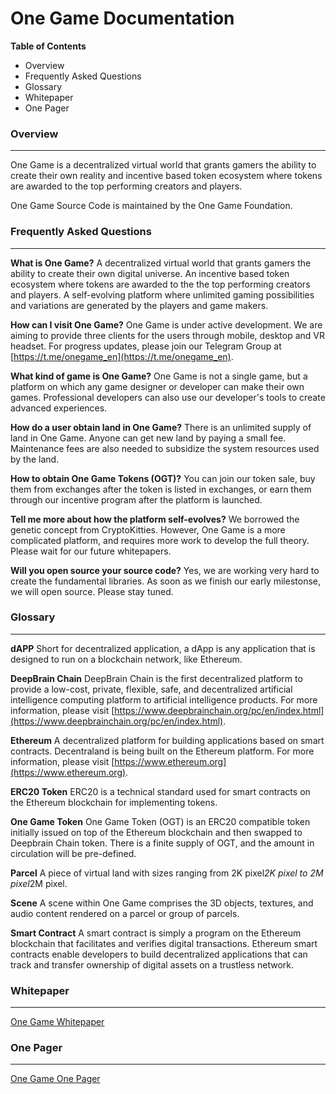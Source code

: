 # One Game Documentation


**Table of Contents**
* Overview
* Frequently Asked Questions
* Glossary
* Whitepaper
* One Pager


### Overview 
------------
One Game is a decentralized virtual world that grants gamers the ability to create their own reality and incentive based token ecosystem where tokens are awarded to the top performing creators and players. 

One Game Source Code is maintained by the One Game Foundation.


### Frequently Asked Questions
-----------------------------

**What is One Game?**
A decentralized virtual world that grants gamers the ability to create their own digital universe.
An incentive based token ecosystem where tokens are awarded to the the top performing creators and players.
A self-evolving platform where unlimited gaming possibilities and variations are generated by the players and game makers.


**How can I visit One Game?**
One Game is under active development. We are aiming to provide three clients for the users through mobile, desktop and VR headset. For progress updates, please join our Telegram Group at [https://t.me/onegame_en](https://t.me/onegame_en).


**What kind of game is One Game?**
One Game is not a single game, but a platform on which any game designer or developer can make their own games. Professional developers can also use our developer's tools to create advanced experiences.

**How do a user obtain land in One Game?**
There is an unlimited supply of land in One Game. Anyone can get new land by paying a small fee. Maintenance fees are also needed to subsidize the system resources used by the land.

**How to obtain One Game Tokens (OGT)?**
You can join our token sale, buy them from exchanges after the token is listed in exchanges, or earn them through our incentive program after the platform is launched.

**Tell me more about how the platform self-evolves?**
We borrowed the genetic concept from CryptoKitties. However, One Game is a more complicated platform, and requires more work to develop the full theory. Please wait for our future whitepapers.

**Will you open source your source code?**
Yes, we are working very hard to create the fundamental libraries. As soon as we finish our early milestonse, we will open source. Please stay tuned.


### Glossary
------------

**dAPP**
Short for decentralized application, a dApp is any application that is designed to run on a blockchain network, like Ethereum.


**DeepBrain Chain**
DeepBrain Chain is the first decentralized platform to provide a low-cost, private, flexible, safe, and decentralized artificial intelligence computing platform to artificial intelligence products. For more information, please visit [https://www.deepbrainchain.org/pc/en/index.html](https://www.deepbrainchain.org/pc/en/index.html).

**Ethereum** 
A decentralized platform for building applications based on smart contracts. Decentraland is being built on the Ethereum platform. For more information, please visit [https://www.ethereum.org](https://www.ethereum.org).


**ERC20 Token**
ERC20 is a technical standard used for smart contracts on the Ethereum blockchain for implementing tokens.


**One Game Token**
One Game Token (OGT) is an ERC20 compatible token initially issued on top of the Ethereum blockchain and then swapped to Deepbrain Chain token. There is a finite supply of OGT, and the amount in circulation will be pre-defined.

**Parcel**
A piece of virtual land with sizes ranging from 2K pixel*2K pixel to 2M pixel*2M pixel.

**Scene**
A scene within One Game comprises the 3D objects, textures, and audio content rendered on a parcel or group of parcels.

**Smart Contract**
A smart contract is simply a program on the Ethereum blockchain that facilitates and verifies digital transactions. Ethereum smart contracts enable developers to build decentralized applications that can track and transfer ownership of digital assets on a trustless network.


### Whitepaper
-------------
[One Game Whitepaper](http://one.game/whitepaper_en.pdf)


### One Pager
-------------
[One Game One Pager](http://one.game/onepager_en.pdf)
